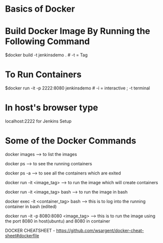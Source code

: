 # Basics of Docker 

# Build Docker Image By Running the Following Command

$docker build -t jenkinsdemo . # -t = Tag 


# To Run Containers

$docker run -it -p 2222:8080 jenkinsdemo # -i = interactive ; -t terminal

# In host's browser type 

localhost:2222 for Jenkins Setup

# Some of the Docker Commands

docker images --> to list the images

docker ps  --> to see the running containers

docker ps -a --> to see all the containers which are exited 

docker run -it <image_tag> --> to run the image which will create containers 

docker run -it <image_tag> bash --> to run the image in bash

docker exec -it <container_tag> bash --> this is to log into the running container in bash (edited)

docker run -it -p 8080:8080 <image_tag> --> this is to run the image using the port 8080 in host(ubuntu) and 8080 in container 

DOCKER CHEATSHEET - https://github.com/wsargent/docker-cheat-sheet#dockerfile


